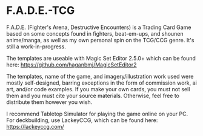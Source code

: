 # F.A.D.E.-TCG
F.A.D.E. (Fighter's Arena, Destructive Encounters) is a Trading Card Game based on some concepts found in fighters, beat-em-ups, and shounen anime/manga, as well as my own personal spin on the TCG/CCG genre. It's still a work-in-progress.

The templates are useable with Magic Set Editor 2.5.0+ which can be found here: https://github.com/haganbmj/MagicSetEditor2

The templates, name of the game, and imagery/illustration work used were mostly self-designed, barring exceptions in the form of commission work, ai art, and/or code examples. If you make your own cards, you must not sell them and you must cite your source materials. Otherwise, feel free to distribute them however you wish.

I recommend Tabletop Simulator for playing the game online on your PC. For deckbuilding, use LackeyCCG, which can be found here: https://lackeyccg.com/